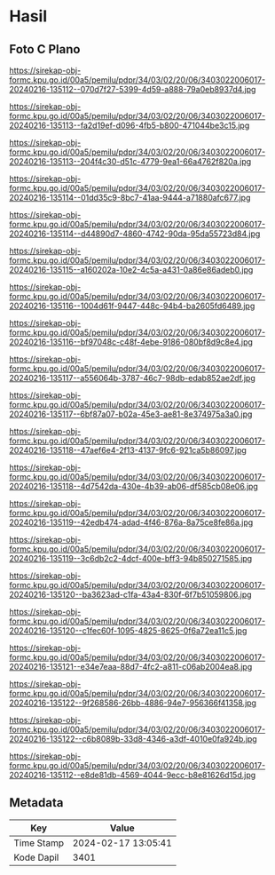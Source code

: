 # Hasil

## Foto C Plano

https://sirekap-obj-formc.kpu.go.id/00a5/pemilu/pdpr/34/03/02/20/06/3403022006017-20240216-135112--070d7f27-5399-4d59-a888-79a0eb8937d4.jpg

https://sirekap-obj-formc.kpu.go.id/00a5/pemilu/pdpr/34/03/02/20/06/3403022006017-20240216-135113--fa2d19ef-d096-4fb5-b800-471044be3c15.jpg

https://sirekap-obj-formc.kpu.go.id/00a5/pemilu/pdpr/34/03/02/20/06/3403022006017-20240216-135113--204f4c30-d51c-4779-9ea1-66a4762f820a.jpg

https://sirekap-obj-formc.kpu.go.id/00a5/pemilu/pdpr/34/03/02/20/06/3403022006017-20240216-135114--01dd35c9-8bc7-41aa-9444-a71880afc677.jpg

https://sirekap-obj-formc.kpu.go.id/00a5/pemilu/pdpr/34/03/02/20/06/3403022006017-20240216-135114--d44890d7-4860-4742-90da-95da55723d84.jpg

https://sirekap-obj-formc.kpu.go.id/00a5/pemilu/pdpr/34/03/02/20/06/3403022006017-20240216-135115--a160202a-10e2-4c5a-a431-0a86e86adeb0.jpg

https://sirekap-obj-formc.kpu.go.id/00a5/pemilu/pdpr/34/03/02/20/06/3403022006017-20240216-135116--1004d61f-9447-448c-94b4-ba2605fd6489.jpg

https://sirekap-obj-formc.kpu.go.id/00a5/pemilu/pdpr/34/03/02/20/06/3403022006017-20240216-135116--bf97048c-c48f-4ebe-9186-080bf8d9c8e4.jpg

https://sirekap-obj-formc.kpu.go.id/00a5/pemilu/pdpr/34/03/02/20/06/3403022006017-20240216-135117--a556064b-3787-46c7-98db-edab852ae2df.jpg

https://sirekap-obj-formc.kpu.go.id/00a5/pemilu/pdpr/34/03/02/20/06/3403022006017-20240216-135117--6bf87a07-b02a-45e3-ae81-8e374975a3a0.jpg

https://sirekap-obj-formc.kpu.go.id/00a5/pemilu/pdpr/34/03/02/20/06/3403022006017-20240216-135118--47aef6e4-2f13-4137-9fc6-921ca5b86097.jpg

https://sirekap-obj-formc.kpu.go.id/00a5/pemilu/pdpr/34/03/02/20/06/3403022006017-20240216-135118--4d7542da-430e-4b39-ab06-df585cb08e06.jpg

https://sirekap-obj-formc.kpu.go.id/00a5/pemilu/pdpr/34/03/02/20/06/3403022006017-20240216-135119--42edb474-adad-4f46-876a-8a75ce8fe86a.jpg

https://sirekap-obj-formc.kpu.go.id/00a5/pemilu/pdpr/34/03/02/20/06/3403022006017-20240216-135119--3c6db2c2-4dcf-400e-bff3-94b850271585.jpg

https://sirekap-obj-formc.kpu.go.id/00a5/pemilu/pdpr/34/03/02/20/06/3403022006017-20240216-135120--ba3623ad-c1fa-43a4-830f-6f7b51059806.jpg

https://sirekap-obj-formc.kpu.go.id/00a5/pemilu/pdpr/34/03/02/20/06/3403022006017-20240216-135120--c1fec60f-1095-4825-8625-0f6a72ea11c5.jpg

https://sirekap-obj-formc.kpu.go.id/00a5/pemilu/pdpr/34/03/02/20/06/3403022006017-20240216-135121--e34e7eaa-88d7-4fc2-a811-c06ab2004ea8.jpg

https://sirekap-obj-formc.kpu.go.id/00a5/pemilu/pdpr/34/03/02/20/06/3403022006017-20240216-135122--9f268586-26bb-4886-94e7-956366f41358.jpg

https://sirekap-obj-formc.kpu.go.id/00a5/pemilu/pdpr/34/03/02/20/06/3403022006017-20240216-135122--c6b8089b-33d8-4346-a3df-4010e0fa924b.jpg

https://sirekap-obj-formc.kpu.go.id/00a5/pemilu/pdpr/34/03/02/20/06/3403022006017-20240216-135112--e8de81db-4569-4044-9ecc-b8e81626d15d.jpg


## Metadata

| Key        | Value               |
| ---------- | ------------------- |
| Time Stamp | 2024-02-17 13:05:41 |
| Kode Dapil | 3401                |



